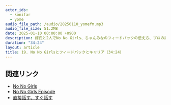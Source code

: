 ```yaml
---
actor_ids:
  - konifar
  - yome
audio_file_path: /audio/20250110_yomefm.mp3
audio_file_size: 51.2MB
date: 2025-01-10 00:00:00 +0900
description: 嫁氏と2人でNo No Girls、ちゃんみなのフィードバックの伝え方、プロの評価キャリブレーション、人と関わる仕事をするスタンス、自信の確立/拡張とコンフォートゾーンなどについて話しました。
duration: "34:24"
layout: article
title: 19. No No Girlsとフィードバックとキャリア（34:24）
---
```


## 関連リンク

- [No No Girls](https://nonogirls.audition-bmsg.tokyo/)
- [No No Girls Episode](https://www.youtube.com/playlist?list=PL52OyqYAfVEfIkHgGErZdFdMmkTz4Z4fp)
- [直接話す、すぐ話す](https://konifar-zatsu.hatenadiary.jp/entry/2021/12/18/041353)